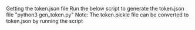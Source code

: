 Getting the token.json file
Run the below script to generate the token.json file
"python3 gen_token.py"
Note: The token.pickle file can be converted to token.json by running the script


